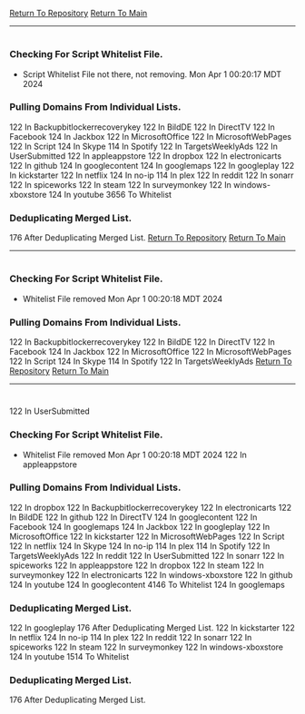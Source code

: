 [Return To Repository](https://github.com/DigitalWarrior/piholeparser/)
[Return To Main](https://github.com/DigitalWarrior/piholeparser/blob/master/RecentRunLogs/Mainlog.md)
____________________________________
# 
### Checking For Script Whitelist File.
* Script Whitelist File not there, not removing. Mon Apr  1 00:20:17 MDT 2024
### Pulling Domains From Individual Lists.
122 In Backupbitlockerrecoverykey
122 In BildDE
122 In DirectTV
122 In Facebook
124 In Jackbox
122 In MicrosoftOffice
122 In MicrosoftWebPages
122 In Script
124 In Skype
114 In Spotify
122 In TargetsWeeklyAds
122 In UserSubmitted
122 In appleappstore
122 In dropbox
122 In electronicarts
122 In github
124 In googlecontent
124 In googlemaps
122 In googleplay
122 In kickstarter
122 In netflix
124 In no-ip
114 In plex
122 In reddit
122 In sonarr
122 In spiceworks
122 In steam
122 In surveymonkey
122 In windows-xboxstore
124 In youtube
3656 To Whitelist
### Deduplicating Merged List.
176 After Deduplicating Merged List.
[Return To Repository](https://github.com/DigitalWarrior/piholeparser/)
[Return To Main](https://github.com/DigitalWarrior/piholeparser/blob/master/RecentRunLogs/Mainlog.md)
____________________________________
# 
### Checking For Script Whitelist File.
* Whitelist File removed Mon Apr  1 00:20:18 MDT 2024
### Pulling Domains From Individual Lists.
122 In Backupbitlockerrecoverykey
122 In BildDE
122 In DirectTV
122 In Facebook
124 In Jackbox
122 In MicrosoftOffice
122 In MicrosoftWebPages
122 In Script
124 In Skype
114 In Spotify
122 In TargetsWeeklyAds
[Return To Repository](https://github.com/DigitalWarrior/piholeparser/)
[Return To Main](https://github.com/DigitalWarrior/piholeparser/blob/master/RecentRunLogs/Mainlog.md)
____________________________________
# 
122 In UserSubmitted
### Checking For Script Whitelist File.
* Whitelist File removed Mon Apr  1 00:20:18 MDT 2024
122 In appleappstore
### Pulling Domains From Individual Lists.
122 In dropbox
122 In Backupbitlockerrecoverykey
122 In electronicarts
122 In BildDE
122 In github
122 In DirectTV
124 In googlecontent
122 In Facebook
124 In googlemaps
124 In Jackbox
122 In googleplay
122 In MicrosoftOffice
122 In kickstarter
122 In MicrosoftWebPages
122 In Script
122 In netflix
124 In Skype
124 In no-ip
114 In plex
114 In Spotify
122 In TargetsWeeklyAds
122 In reddit
122 In UserSubmitted
122 In sonarr
122 In spiceworks
122 In appleappstore
122 In dropbox
122 In steam
122 In surveymonkey
122 In electronicarts
122 In windows-xboxstore
122 In github
124 In youtube
124 In googlecontent
4146 To Whitelist
124 In googlemaps
### Deduplicating Merged List.
122 In googleplay
176 After Deduplicating Merged List.
122 In kickstarter
122 In netflix
124 In no-ip
114 In plex
122 In reddit
122 In sonarr
122 In spiceworks
122 In steam
122 In surveymonkey
122 In windows-xboxstore
124 In youtube
1514 To Whitelist
### Deduplicating Merged List.
176 After Deduplicating Merged List.
